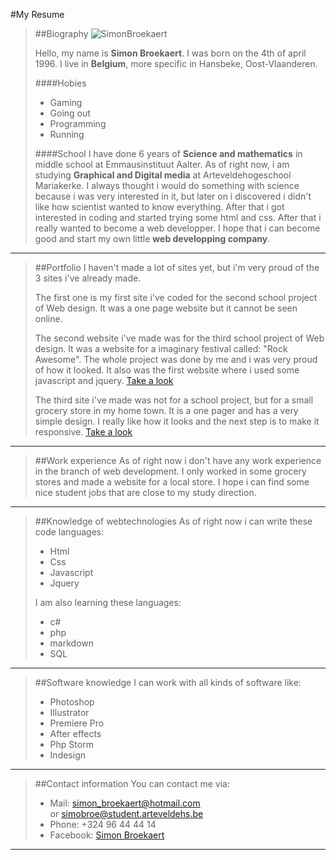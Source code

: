 #My Resume
>##Biography
>![SimonBroekaert](https://scontent-fra3-1.xx.fbcdn.net/hphotos-xpa1/v/t1.0-9/11825827_895879780449553_6469726634056955441_n.jpg?oh=e8e253305c0cd31dee432a6cbec9f4eb&oe=56951880 "Simon Broekaert")
>
>Hello, my name is __Simon Broekaert__. I was born on the 4th of april 1996. I live in __Belgium__, more specific in Hansbeke, Oost-Vlaanderen.  
>
>####Hobies
>- Gaming
>- Going out
>- Programming
>- Running
>
>####School
>I have done 6 years of __Science and mathematics__ in middle school at Emmausinstituut Aalter. As of right now,  i am studying __Graphical and Digital media__ at Arteveldehogeschool Mariakerke. I always thought i would do something with science because i was very interested in it, but later on i discovered i didn't like how scientist wanted to know everything. After that i got interested in coding and started trying some html and css. After that i really wanted to become a web developper. I hope that i can become good and start my own little __web developping company__.
***
>##Portfolio
>I haven't made a lot of sites yet, but i'm very proud of the 3 sites i've already made.  
>
>The first one is my first site i've coded for the second school project of Web design. It was a one page website but it cannot be seen online.
>
>The second website i've made was for the third school project of Web design. It was a website for a imaginary festival called: "Rock Awesome". The whole project was done by me and i was very proud of how it looked. It also was the first website where i used some javascript and jquery.
>[Take a look](http://www.arteveldehogeschool.be/campusGDM/studenten_201415/simobroe/webdesign2/imaginaryfest/site/)
>
>The third site i've made was not for a school project, but for a small grocery store in my home town. It is a one pager and has a very simple design. I really like how it looks and the next step is to make it responsive.
>[Take a look](http://miekessuperetje.be)
***
>##Work experience
>As of right now i don't have any work experience in the branch of web development. I only worked in some grocery stores and made a website for a local store. I hope i can find some nice student jobs that are close to my study direction.
***
>##Knowledge of webtechnologies
>As of right now i can write these code languages:
>* Html
>* Css
>* Javascript
>* Jquery
>
>I am also learning these languages:
>* c#
>* php
>* markdown
>* SQL
>
***
>##Software knowledge
>I can work with all kinds of software like:
>* Photoshop
>* Illustrator
>* Premiere Pro
>* After effects
>* Php Storm
>* Indesign
>
***
>##Contact information
>You can contact me via:
>* Mail: <simon_broekaert@hotmail.com>  
 or  <simobroe@student.arteveldehs.be>
>* Phone: +324 96 44 44 14
>* Facebook: [Simon Broekaert](http://facebook.com/simonbroekaert)
***